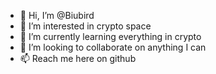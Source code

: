 - 👋 Hi, I’m @Biubird
- 👀 I’m interested in crypto space
- 🌱 I’m currently learning everything in crypto
- 💞️ I’m looking to collaborate on anything I can
- 📫 Reach me here on github

<!---
JakobsL/JakobsL is a ✨ special ✨ repository because its `README.md` (this file) appears on your GitHub profile.
You can click the Preview link to take a look at your changes.
--->
